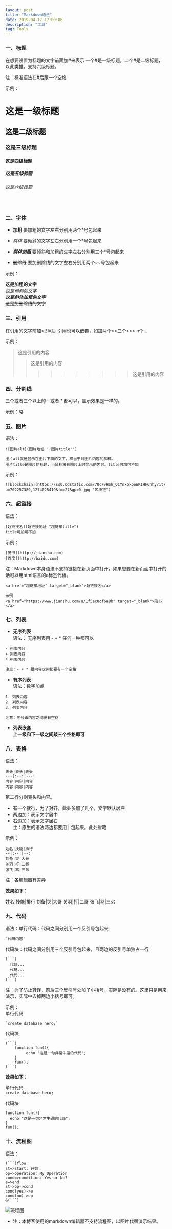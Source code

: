 ```yaml
---
layout: post
title: "Markdown语法"
date: 2019-04-17 17:00:06 
description: "工具"
tag: Tools
---
```


### 一、标题

在想要设置为标题的文字前面加#来表示
一个#是一级标题，二个#是二级标题，以此类推。支持六级标题。

注：标准语法在#后跟一个空格

示例：   


# 这是一级标题
## 这是二级标题
### 这是三级标题
#### 这是四级标题
##### 这是五级标题
###### 这是六级标题
   
<br>

### 二、字体

+ **加粗**
要加粗的文字左右分别用两个*号包起来

+ *斜体*
要倾斜的文字左右分别用一个*号包起来

+ ***斜体加粗***
要倾斜和加粗的文字左右分别用三个*号包起来

+ ~~删除线~~
要加删除线的文字左右分别用两个~~号包起来

示例：

**这是加粗的文字**   
*这是倾斜的文字*   
***这是斜体加粗的文字***   
~~这是加删除线的文字~~   


### 三、引用
在引用的文字前加>即可。引用也可以嵌套，如加两个>>三个>>>
n个...
   
示例：   

>这是引用的内容
>>这是引用的内容
>>>>>>>>>>这是引用的内容


### 四、分割线
三个或者三个以上的 - 或者 * 都可以，显示效果是一样的。

示例：略


### 五、图片

语法：

```
![图片alt](图片地址 ''图片title'')

图片alt就是显示在图片下面的文字，相当于对图片内容的解释。
图片title是图片的标题，当鼠标移到图片上时显示的内容。title可加可不加
```
示例：
```
![blockchain](https://ss0.bdstatic.com/70cFvHSh_Q1YnxGkpoWK1HF6hhy/it/
u=702257389,1274025419&fm=27&gp=0.jpg "区块链")
```

### 六、超链接

语法：
```
[超链接名](超链接地址 "超链接title")
title可加可不加
```
示例：
```
[简书](http://jianshu.com)
[百度](http://baidu.com)
```

注：Markdown本身语法不支持链接在新页面中打开，如果想要在新页面中打开的话可以用html语言的a标签代替。
```
<a href="超链接地址" target="_blank">超链接名</a>

示例
<a href="https://www.jianshu.com/u/1f5ac0cf6a8b" target="_blank">简书</a>
```

### 七、列表

+ **无序列表**   
语法：
无序列表用 - + * 任何一种都可以

```
- 列表内容
+ 列表内容
* 列表内容

注意：- + * 跟内容之间都要有一个空格
```

+ **有序列表**   
语法：数字加点   

```
1. 列表内容
2. 列表内容
3. 列表内容

注意：序号跟内容之间要有空格   

```   
+ **列表嵌套**   
**上一级和下一级之间敲三个空格即可**   



### 八、表格
语法：   
   
```   
表头|表头|表头
---|:--:|---:
内容|内容|内容
内容|内容|内容
```   

第二行分割表头和内容。
- 有一个就行，为了对齐，此处多加了几个，文字默认居左   
- 两边加：表示文字居中   
- 右边加：表示文字居右   
注：原生的语法两边都要用 | 包起来。此处省略

   

示例：   
```   
姓名|技能|排行
--|:--:|--:
刘备|哭|大哥
关羽|打|二哥
张飞|骂|三弟
```   
注：各编辑器有差异   

**效果如下：**   

姓名|技能|排行
刘备|哭|大哥
关羽|打|二哥
张飞|骂|三弟 


### 九、代码   
语法：单行代码：代码之间分别用一个反引号包起来   

```
`代码内容`

```
   
代码块：代码之间分别用三个反引号包起来，且两边的反引号单独占一行   
```
(```)
  代码...
  代码...
  代码...
(```)
```
   
注：为了防止转译，前后三个反引号处加了小括号，实际是没有的。这里只是用来演示，实际中去掉两边小括号即可。

示例：    
单行代码   
```
`create database hero;`
```
   
代码块
```
(```)
    function fun(){
         echo "这是一句非常牛逼的代码";
    }
    fun();
(```)
```
**效果如下**：   

单行代码   
`create database hero;`

代码块   
```
function fun(){
  echo "这是一句非常牛逼的代码";
}
fun();
```
   
### 十、流程图
语法：   
```
(```)flow
st=>start: 开始
op=>operation: My Operation
cond=>condition: Yes or No?
e=>end
st->op->cond
cond(yes)->e
cond(no)->op
&(```)
```
   
![流程图](https://tva1.sinaimg.cn/large/006y8mN6ly1g71mingik8j30720blaa6.jpg)

+ 注：本博客使用的markdown编辑器不支持流程图，以图片代替演示结果。